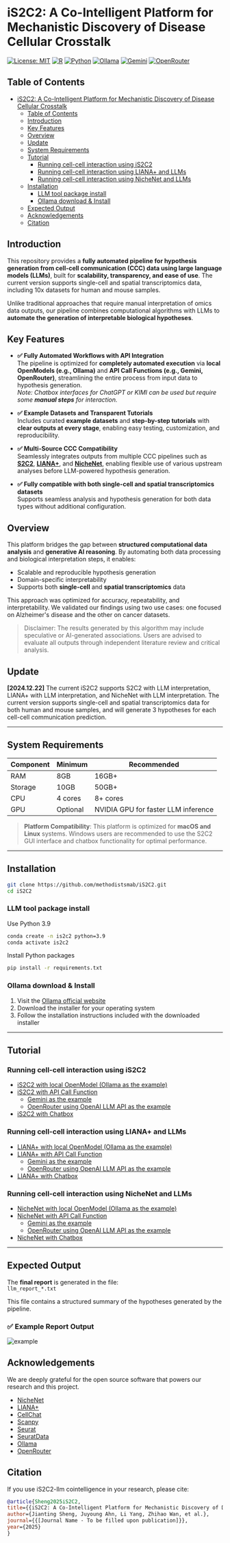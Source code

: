 # iS2C2: A Co-Intelligent Platform for Mechanistic Discovery of Disease Cellular Crosstalk

[![License: MIT](https://img.shields.io/badge/License-MIT-yellow.svg)](https://opensource.org/licenses/MIT)
[![R](https://img.shields.io/badge/R-4.3.1+-blue.svg)](https://www.r-project.org/)
[![Python](https://img.shields.io/badge/Python-3.8+-green.svg)](https://www.python.org/)
[![Ollama](https://img.shields.io/badge/Ollama-Local%20LLM-orange.svg)](https://ollama.ai/)
[![Gemini](https://img.shields.io/badge/Gemini-API-red.svg)](https://ai.google.dev/gemini-api/docs)
[![OpenRouter](https://img.shields.io/badge/OpenRouter-API-purple.svg)](https://openrouter.ai/)


## Table of Contents
- [iS2C2: A Co-Intelligent Platform for Mechanistic Discovery of Disease Cellular Crosstalk](#is2c2-a-co-intelligent-platform-for-mechanistic-discovery-of-disease-cellular-crosstalk)
  - [Table of Contents](#table-of-contents)
  - [Introduction](#introduction)
  - [Key Features](#key-features)
  - [Overview](#overview)
  - [Update](#update)
  - [System Requirements](#system-requirements)
  - [Tutorial](#tutorial)
    - [Running cell-cell interaction using iS2C2](#running-cell-cell-interaction-using-is2c2)
    - [Running cell-cell interaction using LIANA+ and LLMs](#running-cell-cell-interaction-using-liana-and-llms)
    - [Running cell-cell interaction using NicheNet and LLMs](#running-cell-cell-interaction-using-nichenet-and-llms)
  - [Installation](#installation)
    - [LLM tool package install](#llm-tool-package-install)
    - [Ollama download & Install](#ollama-download--install)
  - [Expected Output](#expected-output)
  - [Acknowledgements](#acknowledgements)
  - [Citation](#citation)

## Introduction

This repository provides a **fully automated pipeline for hypothesis generation from cell-cell communication (CCC) data using large language models (LLMs)**, built for **scalability, transparency, and ease of use**. The current version supports single-cell and spatial transcriptomics data, including 10x datasets for human and mouse samples.

Unlike traditional approaches that require manual interpretation of omics data outputs, our pipeline combines computational algorithms with LLMs to **automate the generation of interpretable biological hypotheses**. 

## Key Features

- **✅ Fully Automated Workflows with API Integration**  
The pipeline is optimized for **completely automated execution** via **local OpenModels (e.g., Ollama)** and **API Call Functions (e.g., Gemini, OpenRouter)**, streamlining the entire process from input data to hypothesis generation.  
 *Note: Chatbox interfaces for ChatGPT or KIMI can be used but require some **manual steps** for interaction.*

- **✅ Example Datasets and Transparent Tutorials**  
Includes curated **example datasets** and **step-by-step tutorials** with **clear outputs at every stage**, enabling easy testing, customization, and reproducibility.

- **✅ Multi-Source CCC Compatibility**  
Seamlessly integrates outputs from multiple CCC pipelines such as **[S2C2](https://github.com/methodistsmab/S2C2)**, **[LIANA+](https://liana-py.readthedocs.io/en/latest/)**, and **[NicheNet](https://github.com/saeyslab/nichenetr)**, enabling flexible use of various upstream analyses before LLM-powered hypothesis generation.

- **✅ Fully compatible with both single-cell and spatial transcriptomics datasets**  
Supports seamless analysis and hypothesis generation for both data types without additional configuration.


## Overview

This platform bridges the gap between **structured computational data analysis** and **generative AI reasoning**. By automating both data processing and biological interpretation steps, it enables:

- Scalable and reproducible hypothesis generation
- Domain-specific interpretability
- Supports both **single-cell** and **spatial transcriptomics** data

This approach was optimized for accuracy, repeatability, and interpretability. We validated our findings using two use cases: one focused on Alzheimer's disease and the other on cancer datasets.

> Disclaimer: The results generated by this algorithm may include speculative or AI-generated associations. Users are advised to evaluate all outputs through independent literature review and critical analysis.



## Update

**[2024.12.22]** The current iS2C2 supports S2C2 with LLM interpretation, LIANA+ with LLM interpretation, and NicheNet with LLM interpretation. The current version supports single-cell and spatial transcriptomics data for both human and mouse samples, and will generate 3 hypotheses for each cell-cell communication prediction.

---

## System Requirements

| Component | Minimum | Recommended |
|-----------|---------|-------------|
| RAM | 8GB | 16GB+ |
| Storage | 10GB | 50GB+ |
| CPU | 4 cores | 8+ cores |
| GPU | Optional | NVIDIA GPU for faster LLM inference |
> **Platform Compatibility**: This platform is optimized for **macOS and Linux** systems. Windows users are recommended to use the S2C2 GUI interface and chatbox functionality for optimal performance.

---

## Installation

```bash
git clone https://github.com/methodistsmab/iS2C2.git
cd iS2C2
```

### LLM tool package install
Use Python 3.9
```bash
conda create -n is2c2 python=3.9
conda activate is2c2
```

Install Python packages
```bash
pip install -r requirements.txt
```

### Ollama download & Install
1. Visit the [Ollama official website](https://ollama.com/download)
2. Download the installer for your operating system
3. Follow the installation instructions included with the downloaded installer

---
## Tutorial

### Running cell-cell interaction using iS2C2

- [iS2C2 with local OpenModel (Ollama as the example)](./tutorial/iS2C2/iS2C2-ollama-tutorial.md)
- [iS2C2 with API Call Function](./tutorial/iS2C2/iS2C2-gemini-tutorial.md)
  - [Gemini as the example](./tutorial/iS2C2/iS2C2-gemini-tutorial.md)
  - [OpenRouter using OpenAI LLM API as the example](./tutorial/iS2C2/iS2C2-openrouter-tutorial.md)
- [iS2C2 with Chatbox](./tutorial/iS2C2/iS2C2-chatbox-tutorial.md)

### Running cell-cell interaction using LIANA+ and LLMs

- [LIANA+ with local OpenModel (Ollama as the example)](./tutorial/LIANA_plus/liana-plus-ollama-tutorial.md)
- [LIANA+ with API Call Function](./tutorial/LIANA_plus/liana-plus-gemini-tutorial.md)
  - [Gemini as the example](./tutorial/LIANA_plus/liana-plus-gemini-tutorial.md)
  - [OpenRouter using OpenAI LLM API as the example](./tutorial/LIANA_plus/liana-plus-openrouter-tutorial.md)
- [LIANA+ with Chatbox](./tutorial/LIANA_plus/liana-plus-chatbox-tutorial.md)

### Running cell-cell interaction using NicheNet and LLMs

- [NicheNet with local OpenModel (Ollama as the example)](./tutorial/NicheNet/nichenet-ollama-tutorial.md)
- [NicheNet with API Call Function](./tutorial/NicheNet/nichenet-gemini-tutorial.md)
  - [Gemini as the example](./tutorial/NicheNet/nichenet-gemini-tutorial.md)
  - [OpenRouter using OpenAI LLM API as the example](./tutorial/NicheNet/nichenet-openrouter-tutorial.md)
- [NicheNet with Chatbox](./tutorial/NicheNet/nichenet-chatbox-tutorial.md)


---

## Expected Output

The **final report** is generated in the file:  
```llm_report_*.txt```

This file contains a structured summary of the hypotheses generated by the pipeline.

### ✅ Example Report Output
![example](/screenshots/example-main-output.png)

## Acknowledgements

We are deeply grateful for the open source software that powers our research and this project. 
- [NicheNet](https://github.com/saeyslab/nichenetr)
- [LIANA+](https://liana-py.readthedocs.io/en/latest/notebooks/basic_usage.html)
- [CellChat](https://github.com/sqjin/CellChat)
- [Scanpy](https://github.com/scverse/scanpy)
- [Seurat](https://satijalab.org/seurat/)
- [SeuratData](https://github.com/satijalab/seurat-data)
- [Ollama](https://ollama.com/)
- [OpenRouter](https://openrouter.ai/)

## Citation

If you use iS2C2-llm cointelligence in your research, please cite:

```bibtex
@article{Sheng2025iS2C2,
title={{iS2C2: A Co-Intelligent Platform for Mechanistic Discovery of Disease Cellular Crosstalk}},
author={Jianting Sheng, Juyoung Ahn, Li Yang, Zhihao Wan, et al.},
journal={{[Journal Name - To be filled upon publication]}},
year={2025}
}
```
